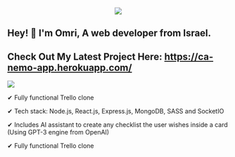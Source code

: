 <h1 align="center">
  <img src="https://svgur.com/i/iuT.svg" />
</h1>

## Hey! 👋 I'm Omri, A web developer from Israel.

## Check Out My Latest Project Here: https://ca-nemo-app.herokuapp.com/

[<img src="https://i.imgur.com/0KzqpW9.png"/>](https://ca-nemo-app.herokuapp.com/)

✔ Fully functional Trello clone

✔ Tech stack: Node.js, React.js, Express.js, MongoDB, SASS and SocketIO

✔ Includes AI assistant to create any checklist the user wishes inside a card (Using GPT-3 engine from OpenAI)

✔ Fully functional Trello clone

